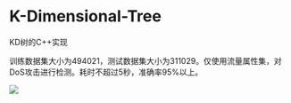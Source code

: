 # K-Dimensional-Tree
KD树的C++实现

训练数据集大小为494021，测试数据集大小为311029。仅使用流量属性集，对DoS攻击进行检测。耗时不超过5秒，准确率95%以上。

![](https://ws2.sinaimg.cn/large/7156d016jw1f92fahwwjej20xz0lxk0i.jpg)
